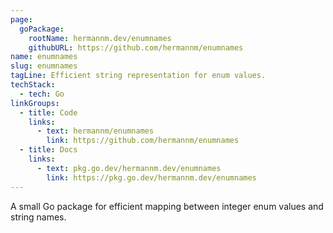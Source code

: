 ```yaml
---
page:
  goPackage:
    rootName: hermannm.dev/enumnames
    githubURL: https://github.com/hermannm/enumnames
name: enumnames
slug: enumnames
tagLine: Efficient string representation for enum values.
techStack:
  - tech: Go
linkGroups:
  - title: Code
    links:
      - text: hermannm/enumnames
        link: https://github.com/hermannm/enumnames
  - title: Docs
    links:
      - text: pkg.go.dev/hermannm.dev/enumnames
        link: https://pkg.go.dev/hermannm.dev/enumnames
---
```


A small Go package for efficient mapping between integer enum values and string names.
